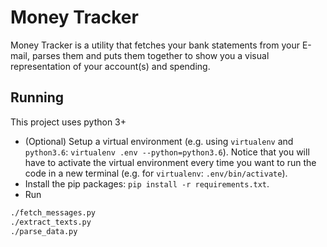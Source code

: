 # Money Tracker
Money Tracker is a utility that fetches your bank statements from your E-mail, parses them and puts them together to show you a visual representation of your account(s) and spending.

## Running
This project uses python 3+
- (Optional) Setup a virtual environment (e.g. using `virtualenv` and `python3.6`: `virtualenv .env --python=python3.6`). Notice that you will have to activate the virtual environment every time you want to run the code in a new terminal (e.g. for `virtualenv`: `.env/bin/activate`).
- Install the pip packages: `pip install -r requirements.txt`.
- Run
```bash
./fetch_messages.py
./extract_texts.py
./parse_data.py
```
